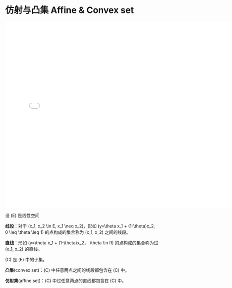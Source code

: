 # 仿射与凸集 Affine & Convex set

<iframe height=600 width=150% src="caplt.html" frameborder="0" allowfullscreen></iframe>

设 \(E\) 是线性空间

**线段**：对于 \(x_1, x_2 \in E, x_1 \neq x_2\)，形如 \(y=\theta x_1 + (1-\theta)x_2， 0 \leq \theta \leq 1\) 的点构成的集合称为 \(x_1, x_2\) 之间的线段。

**直线**：形如 \(y=\theta x_1 + (1-\theta)x_2， \theta \in R\) 的点构成的集合称为过 \(x_1, x_2\) 的直线。

\(C\) 是 \(E\) 中的子集。   

**凸集**(convex set)：\(C\) 中任意两点之间的线段都包含在 \(C\) 中。

**仿射集**(affine set)：\(C\) 中过任意两点的直线都包含在 \(C\) 中。
